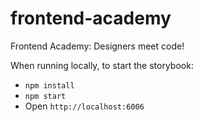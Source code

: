 # frontend-academy

Frontend Academy: Designers meet code!

When running locally, to start the storybook:

- `npm install`
- `npm start`
- Open `http://localhost:6006`
